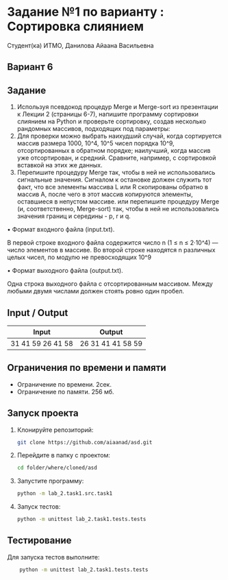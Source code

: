 # Задание №1 по варианту : Сортировка слиянием
Студент(ка) ИТМО, Данилова Айаана Васильевна

## Вариант 6

## Задание 
1. Используя псевдокод процедур Merge и Merge-sort из презентации к Лекции 2 (страницы 6-7), напишите программу сортировки слиянием на Python и
проверьте сортировку, создав несколько рандомных массивов, подходящих
под параметры:
2. Для проверки можно выбрать наихудший случай, когда сортируется массив
размера 1000, 10^4, 10^5 чисел порядка 10^9, отсортированных в обратном
порядке; наилучший, когда массив уже отсортирован, и средний. Сравните,
например, с сортировкой вставкой на этих же данных.
3. Перепишите процедуру Merge так, чтобы в ней не использовались сигнальные значения. Сигналом к остановке должен служить тот факт, что все
элементы массива L или R скопированы обратно в массив A, после чего в
этот массив копируются элементы, оставшиеся в непустом массиве.
или перепишите процедуру Merge (и, соответственно, Merge-sort) так, чтобы
в ней не использовались значения границ и середины - p, r и q.



• Формат входного файла (input.txt). 

В первой строке входного файла
содержится число n (1 ≤ n ≤ 2·10^4) — число элементов в массиве.
Во второй строке находятся n различных целых чисел, по модулю не
превосходящих 10^9


• Формат выходного файла (output.txt). 

Одна строка выходного файла
с отсортированным массивом. Между любыми двумя числами должен
стоять ровно один пробел.
## Input / Output 

| Input             | Output            |
|-------------------|-------------------|
| 31 41 59 26 41 58 | 26 31 41 41 58 59 |

## Ограничения по времени и памяти

- Ограничение по времени. 2сек.
- Ограничение по памяти. 256 мб.


## Запуск проекта
1. Клонируйте репозиторий:
   ```bash
   git clone https://github.com/aiaanad/asd.git
   ```
2. Перейдите в папку с проектом:
   ```bash
   cd folder/where/cloned/asd
   ```
3. Запустите программу:
   ```bash
   python -m lab_2.task1.src.task1
   ```

4. Запуск тестов:
   ```bash
   python -m unittest lab_2.task1.tests.tests
   ```


## Тестирование
Для запуска тестов выполните:
```bash
    python -m unittest lab_2.task1.tests.tests
```
